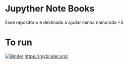 # Jupyther Note Books
Esse repositório é destinado a ajudar minha namorada <3

# To run
[![Binder](https://mybinder.org/badge_logo.svg)](https://mybinder.org/v2/gh/joaoscheuermann/Jupyther-Note-Books/master)
https://mybinder.org/
